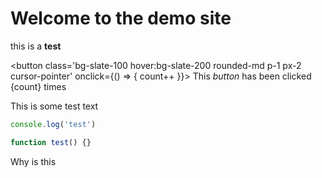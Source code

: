 <script>
  let count = $state(0)
</script>

<h1 class="text-3xl font-bold tracking-tight">Welcome to the demo site</h1>

this is a **test**

<button class='bg-slate-100 hover:bg-slate-200 rounded-md p-1 px-2 cursor-pointer' onclick={() => { count++ }}>
This _button_ has been clicked {count} times
</button>

This is some test text

```js
console.log('test')

function test() {}
```

Why is this
